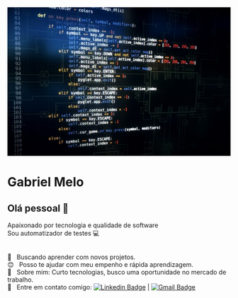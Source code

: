 <img width="auto" src="https://github.com/GabrielMeloM/GabrielMeloM/blob/master/banner.jpg">


# Gabriel Melo

## Olá pessoal 👋
Apaixonado por tecnologia e qualidade de software
<br/>Sou automatizador de testes :computer:

 <br/> :purple_heart: &nbsp; Buscando aprender com novos projetos.
 <br/> :blush: &nbsp; Posso te ajudar com meu empenho e rápida aprendizagem.
 <br/> 💬  &nbsp; Sobre mim: Curto tecnologias, busco uma oportunidade no mercado de trabalho.
 <br/> :email: &nbsp; Entre em contato comigo: [![Linkedin Badge](https://img.shields.io/badge/-GabrielMelo-blue?style=flat-square&logo=Linkedin&logoColor=white&link=https://https://www.linkedin.com/in/gabrielmelotxr/)](https://www.linkedin.com/in/gabrielmelotxr/) 
| 
[![Gmail Badge](https://img.shields.io/badge/-gabrielmelotxr@gmail.com-c14438?style=flat-square&logo=Gmail&logoColor=white&link=mailto:gabrielmelotxr@gmail.com)](mailto:gabrielmelotxr@gmail.com)

